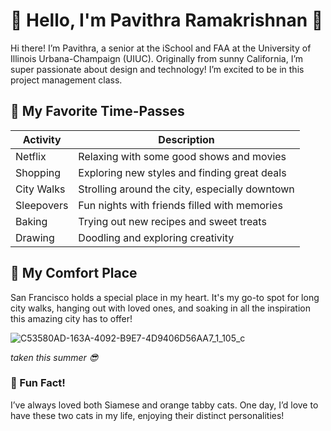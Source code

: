 # 🌸 Hello, I'm Pavithra Ramakrishnan 🌸

Hi there! I’m Pavithra, a senior at the iSchool and FAA at the University of Illinois Urbana-Champaign (UIUC). Originally from sunny California, I’m super passionate about design and technology! I’m excited to be in this project management class. 

## 🎨 My Favorite Time-Passes


| Activity       | Description                                     |
|----------------|-------------------------------------------------|
| Netflix        | Relaxing with some good shows and movies         |
| Shopping       | Exploring new styles and finding great deals     |
| City Walks     | Strolling around the city, especially downtown   |
| Sleepovers     | Fun nights with friends filled with memories     |
| Baking         | Trying out new recipes and sweet treats          |
| Drawing        | Doodling and exploring creativity                |

## 🌁 My Comfort Place 

San Francisco holds a special place in my heart. It's my go-to spot for long city walks, hanging out with loved ones, and soaking in all the inspiration this amazing city has to offer!

![C53580AD-163A-4092-B9E7-4D9406D56AA7_1_105_c](https://github.com/user-attachments/assets/b58f00f2-335f-4a99-b0e5-8a42236cd41a)


*taken this summer 😎*

### 🐾 Fun Fact!

I’ve always loved both Siamese and orange tabby cats. One day, I’d love to have these two cats in my life, enjoying their distinct personalities!

